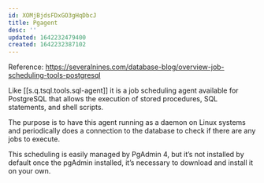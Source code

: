 ```yaml
---
id: XOMjBjdsFDxGO3gHqDbcJ
title: Pgagent
desc: ''
updated: 1642232479400
created: 1642232387102
---
```


Reference: <https://severalnines.com/database-blog/overview-job-scheduling-tools-postgresql>

Like [[s.q.tsql.tools.sql-agent]] it is a job scheduling agent available for PostgreSQL that allows the execution of stored procedures, SQL statements, and shell scripts.

The purpose is to have this agent running as a daemon on Linux systems and periodically does a connection to the database to check if there are any jobs to execute.

This scheduling is easily managed by PgAdmin 4, but it’s not installed by default once the pgAdmin installed, it’s necessary to download and install it on your own.
